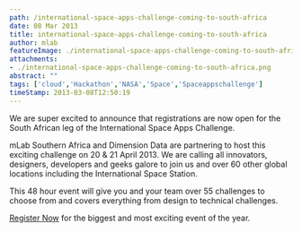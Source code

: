 ```yaml
---
path: /international-space-apps-challenge-coming-to-south-africa
date: 08 Mar 2013
title: international-space-apps-challenge-coming-to-south-africa
author: mlab
featureImage: ./international-space-apps-challenge-coming-to-south-africa.png
attachments: 
- ./international-space-apps-challenge-coming-to-south-africa.png
abstract: ""
tags: ['cloud','Hackathon','NASA','Space','Spaceappschallenge']
timeStamp: 2013-03-08T12:50:19
---
```


We are super excited to announce that registrations are now open for the South African leg of the International Space Apps Challenge.

mLab Southern Africa and Dimension Data are partnering to host this exciting challenge on 20 &amp; 21 April 2013. We are calling all innovators, designers, developers and geeks galore to join us and over 60 other global locations including the International Space Station.

This 48 hour event will give you and your team over 55 challenges to choose from and covers everything from design to technical challenges.

[Register Now](http:&#x2F;&#x2F;spaceappschallenge.org) for the biggest and most exciting event of the year.


